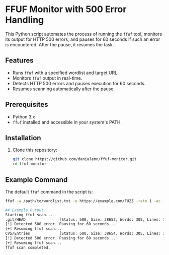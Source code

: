 # FFUF Monitor with 500 Error Handling

This Python script automates the process of running the `ffuf` tool, monitors its output for HTTP 500 errors, and pauses for 60 seconds if such an error is encountered. After the pause, it resumes the task.

## Features
- Runs `ffuf` with a specified wordlist and target URL.
- Monitors `ffuf` output in real-time.
- Detects HTTP 500 errors and pauses execution for 60 seconds.
- Resumes scanning automatically after the pause.

## Prerequisites
- Python 3.x
- `ffuf` installed and accessible in your system's PATH.

## Installation
1. Clone this repository:
   ```bash
   git clone https://github.com/danialemn/ffuf-monitor.git
   cd ffuf-monitor
## Example Command
The default `ffuf` command in the script is:

```bash
ffuf -w /path/to/wordlist.txt -u https://example.com/FUZZ -rate 1 -ac -c -r

## Example Output
Starting ffuf scan...
.git/HEAD               [Status: 500, Size: 38652, Words: 305, Lines: 1, Duration: 12ms]
[!] Detected 500 error. Pausing for 60 seconds...
[+] Resuming ffuf scan...
CVS/Entries             [Status: 500, Size: 38654, Words: 305, Lines: 1, Duration: 13ms]
[!] Detected 500 error. Pausing for 60 seconds...
[+] Resuming ffuf scan...
ffuf scan completed.

